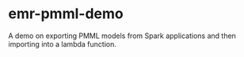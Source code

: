 # emr-pmml-demo
A demo on exporting PMML models from Spark applications and then importing into a lambda function.
